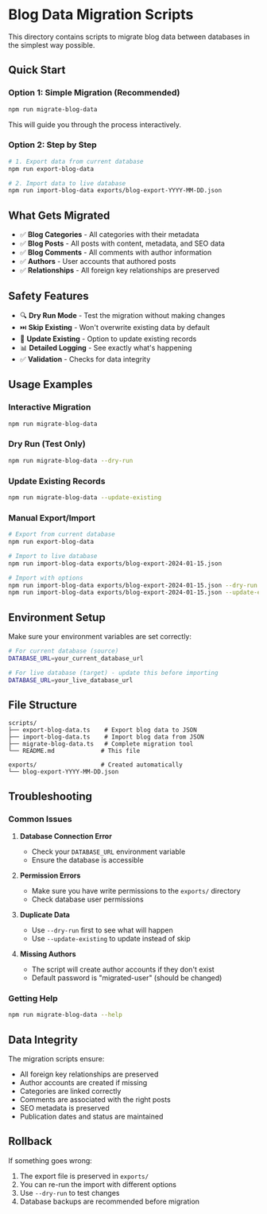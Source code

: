 # Blog Data Migration Scripts

This directory contains scripts to migrate blog data between databases in the simplest way possible.

## Quick Start

### Option 1: Simple Migration (Recommended)
```bash
npm run migrate-blog-data
```
This will guide you through the process interactively.

### Option 2: Step by Step
```bash
# 1. Export data from current database
npm run export-blog-data

# 2. Import data to live database
npm run import-blog-data exports/blog-export-YYYY-MM-DD.json
```

## What Gets Migrated

- ✅ **Blog Categories** - All categories with their metadata
- ✅ **Blog Posts** - All posts with content, metadata, and SEO data
- ✅ **Blog Comments** - All comments with author information
- ✅ **Authors** - User accounts that authored posts
- ✅ **Relationships** - All foreign key relationships are preserved

## Safety Features

- 🔍 **Dry Run Mode** - Test the migration without making changes
- ⏭️ **Skip Existing** - Won't overwrite existing data by default
- 🔄 **Update Existing** - Option to update existing records
- 📊 **Detailed Logging** - See exactly what's happening
- ✅ **Validation** - Checks for data integrity

## Usage Examples

### Interactive Migration
```bash
npm run migrate-blog-data
```

### Dry Run (Test Only)
```bash
npm run migrate-blog-data --dry-run
```

### Update Existing Records
```bash
npm run migrate-blog-data --update-existing
```

### Manual Export/Import
```bash
# Export from current database
npm run export-blog-data

# Import to live database
npm run import-blog-data exports/blog-export-2024-01-15.json

# Import with options
npm run import-blog-data exports/blog-export-2024-01-15.json --dry-run
npm run import-blog-data exports/blog-export-2024-01-15.json --update-existing
```

## Environment Setup

Make sure your environment variables are set correctly:

```bash
# For current database (source)
DATABASE_URL=your_current_database_url

# For live database (target) - update this before importing
DATABASE_URL=your_live_database_url
```

## File Structure

```
scripts/
├── export-blog-data.ts    # Export blog data to JSON
├── import-blog-data.ts    # Import blog data from JSON
├── migrate-blog-data.ts   # Complete migration tool
└── README.md             # This file

exports/                  # Created automatically
└── blog-export-YYYY-MM-DD.json
```

## Troubleshooting

### Common Issues

1. **Database Connection Error**
   - Check your `DATABASE_URL` environment variable
   - Ensure the database is accessible

2. **Permission Errors**
   - Make sure you have write permissions to the `exports/` directory
   - Check database user permissions

3. **Duplicate Data**
   - Use `--dry-run` first to see what will happen
   - Use `--update-existing` to update instead of skip

4. **Missing Authors**
   - The script will create author accounts if they don't exist
   - Default password is "migrated-user" (should be changed)

### Getting Help

```bash
npm run migrate-blog-data --help
```

## Data Integrity

The migration scripts ensure:
- All foreign key relationships are preserved
- Author accounts are created if missing
- Categories are linked correctly
- Comments are associated with the right posts
- SEO metadata is preserved
- Publication dates and status are maintained

## Rollback

If something goes wrong:
1. The export file is preserved in `exports/`
2. You can re-run the import with different options
3. Use `--dry-run` to test changes
4. Database backups are recommended before migration
